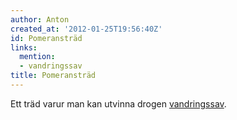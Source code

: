 ```yaml
---
author: Anton
created_at: '2012-01-25T19:56:40Z'
id: Pomeransträd
links:
  mention:
  - vandringssav
title: Pomeransträd
---
```


Ett träd varur man kan utvinna drogen [vandringssav].

  [vandringssav]: vandringssav
